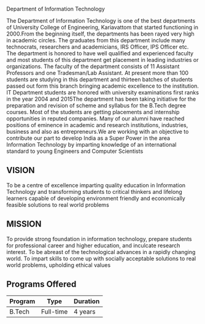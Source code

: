 Department of Information Technology

The Department of Information Technology is one of the best departments of University College of Engineering, Kariavattom that started functioning in 2000.From the beginning itself, the departments has been rayed very high in academic circles. The graduates from this department include many technocrats, researchers and academicians, IRS Officer, IPS Officer etc. The department is honored to have well qualified and experienced faculty and most students of this department get placement in leading industries or organizations. The faculty of the department consists of 11 Assistant Professors and one Tradesman/Lab Assistant. At present more than 100 students are studying in this department and thirteen batches of students passed out form this branch bringing academic excellence to the institution. IT Department students are honored with university examinations first ranks in the year 2004 and 2015The department has been taking initiative for the preparation and revision of scheme and syllabus for the B.Tech degree courses. Most of the students are getting placements and internship opportunities in reputed companies. Many of our alumni have reached positions of eminence in academic and research institutions, industries, business and also as entrepreneurs.We are working with an objective to contribute our part to develop India as a Super Power in the area Information Technology by imparting knowledge of an international standard to young Engineers and Computer Scientists
## VISION
To be a centre of excellence imparting quality education in Information Technology and transforming students to critical thinkers and lifelong learners capable of developing environment friendly and economically feasible solutions to real world problems

## MISSION
To provide strong foundation in information technology, prepare students for professional career and higher education, and inculcate research interest.
To be abreast of the technological advances in a rapidly changing world.
To impart skills to come up with socially acceptable solutions to real world problems, upholding ethical values

## Programs Offered

| Program | Type | Duration |
|--|--|--|
| B.Tech| Full-time | 4 years |